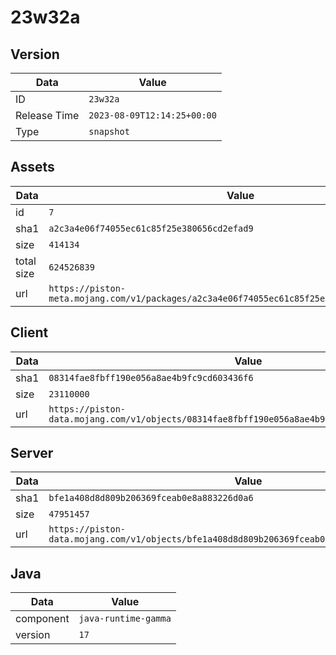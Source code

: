 # 23w32a

## Version

|**Data**        | **Value**                 |
|----------------|-------------------------|
| ID   | ```23w32a```   |
| Release Time   | ```2023-08-09T12:14:25+00:00```   |
| Type   | ```snapshot```   |

## Assets

|**Data**        | **Value**                 |
|----------------|-------------------------|
| id   | ```7```   |
| sha1   | ```a2c3a4e06f74055ec61c85f25e380656cd2efad9```   |
| size   | ```414134```   |
| total size  | ```624526839```  |
| url       | ```https://piston-meta.mojang.com/v1/packages/a2c3a4e06f74055ec61c85f25e380656cd2efad9/7.json``` |

## Client

|**Data**        | **Value**                 |
|----------------|-------------------------|
| sha1   | ```08314fae8fbff190e056a8ae4b9fc9cd603436f6```   |
| size   | ```23110000```   |
| url       | ```https://piston-data.mojang.com/v1/objects/08314fae8fbff190e056a8ae4b9fc9cd603436f6/client.jar``` |

## Server

|**Data**        | **Value**                 |
|----------------|-------------------------|
| sha1   | ```bfe1a408d8d809b206369fceab0e8a883226d0a6```   |
| size   | ```47951457```   |
| url       | ```https://piston-data.mojang.com/v1/objects/bfe1a408d8d809b206369fceab0e8a883226d0a6/server.jar``` |

## Java

|**Data**        | **Value**                 |
|----------------|-------------------------|
| component   | ```java-runtime-gamma```   |
| version   | ```17```   |